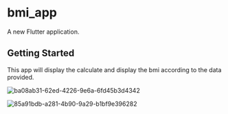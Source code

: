 # bmi_app

A new Flutter application.

## Getting Started

This app will display the calculate and display the bmi according to the data provided. 

![ba08ab31-62ed-4226-9e6a-6fd45b3d4342](https://user-images.githubusercontent.com/60737264/108625418-dabe5d00-7470-11eb-89b1-3b29ee0d276c.jpg)

![85a91bdb-a281-4b90-9a29-b1bf9e396282](https://user-images.githubusercontent.com/60737264/108628666-3cd38e00-7482-11eb-971f-9d5d6a34606a.png)
